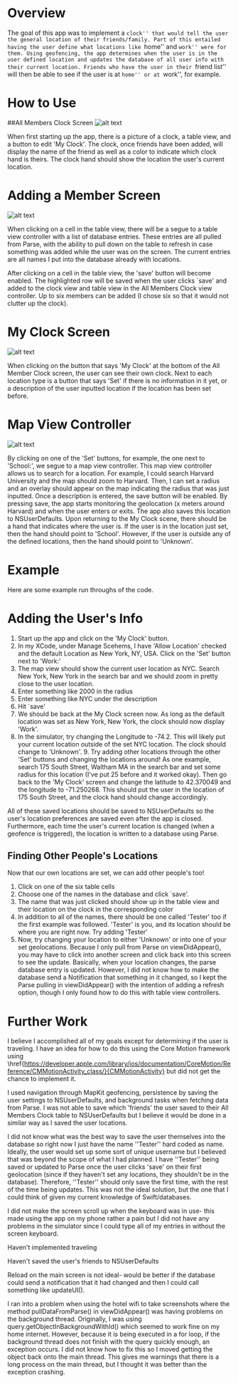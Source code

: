 
# Overview
The goal of this app was to implement a ``clock'' that would tell the user the general location of their friends/family. Part of this entailed having the user define what locations like ``home'' and ``work'' were for them. Using geofencing, the app determines when the user is in the user defined location and updates the database of all user info with their current location. Friends who have the user in their ``friend list'' will then be able to see if the user is at ``home'' or at ``work'', for example.

# How to Use
##All Members Clock Screen
![alt text](all_members.png "Clock tracking members")

When first starting up the app, there is a picture of a clock, a table view, and a button to edit 'My Clock'. The clock, once friends have been added, will display the name of the friend as well as a color to indicate which clock hand is theirs. The clock hand should show the location the user's current location. 

# Adding a Member Screen
![alt text](add_members.png "Adding Members")

When clicking on a cell in the table view, there will be a segue to a table view controller with a list of database entries. These entries are all pulled from Parse, with the ability to pull down on the table to refresh in case something was added while the user was on the screen. The current entries are all names I put into the database already with locations. 

After clicking on a cell in the table view, the 'save' button will become enabled. The highlighted row will be saved when the user clicks `save' and added to the clock view and table view in the All Members Clock view controller. Up to six members can be added (I chose six so that it would not clutter up the clock).

# My Clock Screen
![alt text](my_clock.png "My clock")

When clicking on the button that says 'My Clock' at the bottom of the All Member Clock screen, the user can see their own clock. Next to each location type is a button that says 'Set' if there is no information in it yet, or a description of the user inputted location if the location has been set before. 

# Map View Controller
![alt text](map_view.png "Map View")

By clicking on one of the 'Set' buttons, for example, the one next to 'School:', we segue to a map view controller. This map view controller allows us to search for a location. For example, I could search Harvard University and the map should zoom to Harvard. Then, I can set a radius and an overlay should appear on the map indicating the radius that was just inputted. Once a description is entered, the save button will be enabled. By pressing save, the app starts monitoring the geolocation (x meters around Harvard) and when the user enters or exits. The app also saves this location to NSUserDefaults. Upon returning to the My Clock scene, there should be a hand that indicates where the user is. If the user is in the location just set, then the hand should point to 'School'. However, if the user is outside any of the defined locations, then the hand should point to 'Unknown'. 

# Example
Here are some example run throughs of the code.

# Adding the User's Info


  1. Start up the app and click on the 'My Clock' button.
  2. In my XCode, under Manage Scehems, I have 'Allow Location' checked and the default Location as New York, NY, USA. Click on the 'Set' button next to 'Work:'
   3. The map view should show the current user location as NYC. Search New York, New York in the search bar and we should zoom in pretty close to the user location.
  4. Enter something like 2000 in the radius 
  5. Enter something like NYC under the description
  6. Hit `save'
  7. We should be back at the My Clock screen now. As long as the default location was set as New York, New York, the clock should now display 'Work'.
  8. In the simulator, try changing the Longitude to -74.2. This will likely put your current location outside of the set NYC location. The clock should change to 'Unknown'.
    9. Try adding other locations through the other 'Set' buttons and changing the locations around! As one example, search 175 South Street, Waltham MA in the search bar and set some radius for this location (I've put 25 before and it worked okay). Then go back to the 'My Clock' screen and change the latitude to 42.370049 and the longitude to -71.250268. This should put the user in the location of 175 South Street, and the clock hand should change accordingly. 


All of these saved locations should be saved to NSUserDefaults so the user's location preferences are saved even after the app is closed. Furthermore, each time the user's current location is changed (when a geofence is triggered), the location is written to a database using Parse.

## Finding Other People's Locations
Now that our own locations are set, we can add other people's too!

  1. Click on one of the six table cells
  2. Choose one of the names in the database and click `save'.
  3. The name that was just clicked should show up in the table view and their location on the clock in the corresponding color
  4. In addition to all of the names, there should be one called 'Tester' too if the first example was followed. 'Tester' is you, and its location should be where you are right now. Try adding 'Tester'
  5. Now, try changing your location to either 'Unknown' or into one of your set geolocations. Because I only pull from Parse on viewDidAppear(), you may have to click into another screen and click back into this screen to see the update. Basically, when your location changes, the parse database entry is updated. However, I did not know how to make the database send a Notification that something in it changed, so I kept the Parse pulling in viewDidAppear() with the intention of adding a refresh option, though I only found how to do this with table view controllers. 


# Further Work
I believe I accomplished all of my goals except for determining if the user is traveling. I have an idea for how to do this using the Core Motion framework using \href{https://developer.apple.com/library/ios/documentation/CoreMotion/Reference/CMMotionActivity_class/}{CMMotionActivity} but did not get the chance to implement it.

I used navigation through MapKit geofencing, persistence by saving the user settings to NSUserDefaults, and background tasks when fetching data from Parse. I was not able to save which 'friends' the user saved to their All Members Clock table to NSUserDefaults but I believe it would be done in a similar way as I saved the user locations.

I did not know what was the best way to save the user themselves into the database so right now I just have the name ''Tester'' hard coded as name. Ideally, the user would set up some sort of unique username but I believed that was beyond the scope of what I had planned. I have ''Tester'' being saved or updated to Parse once the user clicks 'save' on their first geolocation (since if they haven't set any locations, they shouldn't be in the database). Therefore, ''Tester'' should only save the first time, with the rest of the time being updates. This was not the ideal solution, but the one that I could think of given my current knowledge of Swift/databases. 

I did not make the screen scroll up when the keyboard was in use- this made using the app on my phone rather a pain but I did not have any problems in the simulator since I could type all of my entries in without the screen keyboard.

Haven't implemented traveling

Haven't saved the user's friends to NSUserDefaults

Reload on the main screen is not ideal- would be better if the database could send a notification that it had changed and then I could call something like updateUI(). 

I ran into a problem when using the hotel wifi to take screenshots where the method pullDataFromParse() in viewDidAppear() was having problems on the background thread. Originally, I was using query.getObjectInBackgroundWithId() which seemed to work fine on my home internet. However, because it is being executed in a for loop, if the background thread does not finish with the query quickly enough, an exception occurs. I did not know how to fix this so I moved getting the object back onto the main thread. This gives me warnings that there is a long process on the main thread, but I thought it was better than the exception crashing.
